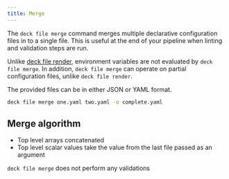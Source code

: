 ```yaml
---
title: Merge
---
```


The `deck file merge` command merges multiple declarative configuration files in to a single file. This is useful at the end of your pipeline when linting and validation steps are run.

Unlike [deck file render](/deck/file/combining/render/), environment variables are not evaluated by `deck file merge`. In addition, `deck file merge` can operate on partial configuration files, unlike `deck file render`.

The provided files can be in either JSON or YAML format.

```bash
deck file merge one.yaml two.yaml -o complete.yaml
```

## Merge algorithm

* Top level arrays concatenated
* Top level scalar values take the value from the last file passed as an argument

`deck file merge` does not perform any validations
